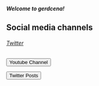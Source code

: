 ##### Welcome to gerdcena!

## Social media channels
###### <a href="https://x.com/GerdWasTaken">Twitter</a>
<form action="https://www.youtube.com/@g3rdd">
    <input type="submit" value="Youtube Channel" />
</form>
<form action="https://x.com/GerdWasTaken">
    <input type="submit" value="Twitter Posts" />
</form>


